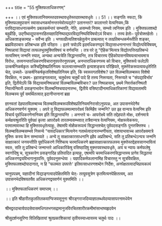 +++
title = "55 मुक्तिफलाधिकरणम्"

+++
।। एवं मुक्त्तिफलानियमस्तदवस्थावधृतेस्तदवस्थावधृतेः ।। 51 ।। सङ्गतिः स्फटा, किं मुक्त्तिफलमुपासनं स्वासाधनकर्मानन्तरभेवोत्पद्यते? उतानन्तरं? कालान्तरे वेत्यनियमः,किं परविद्यासाधनात्कर्मणः प्रबलकर्मन्तरं सम्भवति, नेति, असम्भवे नियमः, सम्भवे त्वनियम इति । मुक्त्तिफलशब्दो बहुव्रीहिः, उद्गीथाद्युपासनरहितयज्ञादिनिष्पाद्यपरविद्यानिष्पविविषयोऽयं विचारः । तस्य हेतोः- पूर्वत्रोक्त्तहेतोः । अधिकाशङ्कामाह - सर्वेभ्य इति । भगवत्प्रीत्यतिशयहेतुत्वेन प्राबल्यात् न तत्प्रतिबन्धकर्मस्तीति शङ्का, ब्रह्मविदपचारः प्रतिबन्धक इति परिहारः । इतरे त्रयोऽपि इदमधिकरणद्वयं विद्यासाधनानान्तरं विद्योत्पविविषयम्, निष्पन्नायां विद्यायां तत्फलभूतमुक्त्तिविषयं च वर्णयन्ति । तत्र परे तु "ऐहिक'मित्यत्र विद्योत्पत्तिरप्रतिबन्धे सत्यस्मिन् जन्मनि स्यात्, अन्यथा अन्यत्रेति सिद्धान्तयन्ति, तत्र विचारस्य ऐहिकोपासनविषयत्वाभावमात्र विरोधः, तत्त्वनन्तराधिकरणविचारानुपपत्तेरनुपपन्नम्, अनन्तराधिकरणस्य को विचारः, मुक्त्तिरूपे फलेऽपि उत्कर्षनिकर्षकृतः कश्चिद्विशेषप्रतिनियमः फलत्वात्सम्भवति इत्याशङ्कय परिह्रियते, मुक्त्तेरेकरूपत्वावधृतेरिति चेत्, उच्यते- उत्कर्षनिकर्षकृतविशेषप्रतिनियम इति, किं स्वरूपगतविशेषः? उत विलम्बाविलम्बरूप विशेषो विवक्षितः, न प्रथमः- इहासङ्गतत्वात्, चतुर्थस्य चतुर्थे पादे हि तस्य निरूप्यता, निरूप्यते च "संपद्याविर्भाव' इति, द्वितीयेऽपि किं विद्यायामनिष्पन्नायां विलम्बाविलम्बविचारः? उत निष्पन्नायाम्, प्रथमे निवर्त्तकानिष्पतौ निवर्त्यनिवर्त्तेः प्रसङ्गाभावेन विलम्बनिश्चयादनारम्भः, द्वितीये वसिष्टादीनामाधिकारिकाणां विद्यावतामपि विलम्बस्य पूर्वं समर्थितत्वात् इदानीन्तनानां ब्रह्म

ज्ञानवतां देहपातविलम्बाच्च विलम्बाविलम्बरूपविशेषप्रतिनियमनिरासोऽनुपपन्नः, अत उपासनभेदेनैव अधिकरणवर्णनं युक्त्तम् । अपरे तु विद्याफलमात्मापरोक्ष्यं किमिहैव जन्मनि? उत इह वान्यत्र वेत्यनिम इति विचार्य पूर्वाधिकरणेनानियम इति सिद्धान्तयन्ति । अनन्तरे च- आपरोक्ष्ये सति तद्देहपाते मोक्षः, दर्शनमात्रे कर्मक्षयश्रुतरिति पूर्वपक्षं कृत्वा आपरोक्ष्ये तारतम्यसम्भवात् तत्रैवान्यत्र वेत्यनियमः, मोक्षस्त्वेकरूपः, परमात्मावस्था हि मुक्त्तिरवधृतेत्याहुः, तेषामपि मोक्षैकरूपत्वं सिद्धान्तश्चेत् पूर्वपदसङ्गतिः पुनरुक्त्तिश्च । विलम्बाविलम्बसम्भवे निरूप्ये "यावदधिकार'मित्यनेन गतार्थत्वादनारम्भणीयता, संशयाभावाच्च आपरोक्ष्यमात्रे मुक्त्तिः कस्य केन सम्भाव्यते । अन्ये तु साक्षात्कारसाधनानि इहैव अप्रतिबन्धे, सति तु प्रतिबन्धेऽन्यत्र जन्मनि साक्षात्कारं जनयन्तीति पूर्वाधिकरणे निश्चित्य चरमाधिकरणे ब्रह्मसाक्षात्कारफलस्य मुक्त्तेस्तद्देहावसानभावित्वं स्वतः, सति तु प्रतिबन्धे जन्मान्तरे आधिकारिकेषु वसिष्ठादिषु मुक्त्तयवस्थावधृतेः, अयं च न्यायः कर्मफलेषु स्वार्गादिषु च, सूत्रकारेण प्रसङ्गादिह प्रतिपादित इत्याहुः, एषामपि चरमाधिकरणसिद्धान्तस्य प्रागेव सिद्धतया अधिकरणद्वयविभागानुपपत्तिः, पूर्ववदनुसन्धेया । यज्ञादिकर्मफलानामिह विचारस्तु न सूत्रविवक्षितः, मुक्त्तिफलशब्दोपादानात्, न हि "फलमत उपपत्तेः' इतिवत्साधारणशब्देन निर्देशः, अनपेक्षतत्वादभिप्रायकल्पं

चानुपपन्नम्, यज्ञादीनां विद्याङ्गत्वादपेक्षितमिति चेत्- तत्पूवसूत्रेण कृतमित्यनपेक्षितत्वम्, अत उपासनभेदविषयतयैव अधिकरणद्वयवर्णनं युक्त्तमिति ।।

।। मुक्त्तिफलाधिकरणं समाप्तम् ।।

।। इति श्रीहारीतकुलतिलकवाग्विजयसूनुना श्रीरङ्गराजदिव्याज्ञालब्धवेदव्यासापरनामधेयेन

श्रीमद्वरदाचार्यपादसेवासमधिगतभगसद्रामानुजविरचितशारीरकमीमांसाभाष्यहृदयेन

श्रीसुदर्शनसूरिणा विलिखितायां श्रुतप्रकाशिकायां तृतीयस्याध्यायस्य चतुर्थः पादः ।।

